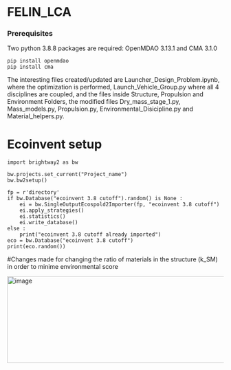 # FELIN_LCA

### Prerequisites

Two python 3.8.8 packages are required: OpenMDAO 3.13.1 and CMA 3.1.0 

```
pip install openmdao
pip install cma
```

The interesting files created/updated are Launcher_Design_Problem.ipynb, where the optimization is performed, Launch_Vehicle_Group.py where all 4 disciplines are coupled, and the files inside Structure, Propulsion and Environment Folders, the modified files Dry_mass_stage_1.py, Mass_models.py, Propulsion.py, Environmental_Disicipline.py and Material_helpers.py.

# Ecoinvent setup
```
import brightway2 as bw

bw.projects.set_current("Project_name")
bw.bw2setup()

fp = r'directory'
if bw.Database("ecoinvent 3.8 cutoff").random() is None :
    ei = bw.SingleOutputEcospold2Importer(fp, "ecoinvent 3.8 cutoff")
    ei.apply_strategies()
    ei.statistics()
    ei.write_database()
else :
    print("ecoinvent 3.8 cutoff already imported")
eco = bw.Database("ecoinvent 3.8 cutoff")
print(eco.random())
```


#Changes made for changing the ratio of materials in the structure (k_SM) in order to minime environmental score

<img width="974" height="202" alt="image" src="https://github.com/user-attachments/assets/50fe5a26-c33e-4e00-91b4-46eb097bb7ba" />
